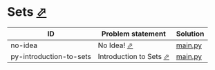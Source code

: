 # Sets [⬀](https://www.hackerrank.com/domains/python/p-yets)


| ID                      | Problem statement                                                                       | Solution                                   |
|-------------------------|-----------------------------------------------------------------------------------------|--------------------------------------------|
| no-idea                 | No Idea! [⬀](https://www.hackerrank.com/challenges/no-idea)                             | [main.py](no-idea/main.py)                 |
| py-introduction-to-sets | Introduction to Sets [⬀](https://www.hackerrank.com/challenges/py-introduction-to-sets) | [main.py](py-introduction-to-sets/main.py) |

